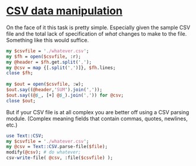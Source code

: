 [1]: http://rosettacode.org/wiki/CSV_data_manipulation

# [CSV data manipulation][1]

On the face of it this task is pretty simple. Especially given the sample CSV file and the total lack of specification of *what* changes to make to the file. Something like this would suffice.

```perl
my $csvfile = './whatever.csv';
my $fh = open($csvfile, :r);
my @header = $fh.get.split(',');
my @csv = map {[.split(',')]}, $fh.lines;
close $fh;
 
my $out = open($csvfile, :w);
$out.say((@header,'SUM').join(','));
$out.say((@$_, [+] @$_).join(',')) for @csv;
close $out;
```


But if your CSV file is at all complex you are better off using a CSV parsing module. (Complex meaning fields that contain commas, quotes, newlines, etc.)

```perl
use Text::CSV;
my $csvfile = './whatever.csv';
my @csv = Text::CSV.parse-file($file);
modify(@csv); # do whatever;
csv-write-file( @csv, :file($csvfile) );
```